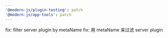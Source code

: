 ```yaml
---
'@modern-js/plugin-testing': patch
'@modern-js/app-tools': patch
---
```


fix: filter server plugin by metaName
fix: 用 metaName 来过滤 server plugin
